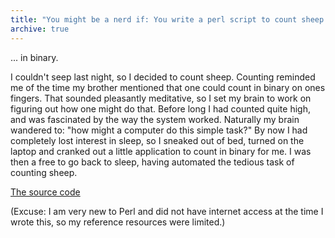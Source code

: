 ```yaml
---
title: "You might be a nerd if: You write a perl script to count sheep for you..."
archive: true
---
```


... in binary.

I couldn't seep last night, so I decided to count sheep. Counting reminded me
of the time my brother mentioned that one could count in binary on ones
fingers. That sounded pleasantly meditative, so I set my brain to work on
figuring out how one might do that. Before long I had counted quite high, and
was fascinated by the way the system worked. Naturally my brain wandered to:
"how might a computer do this simple task?" By now I had completely lost
interest in sleep, so I sneaked out of bed, turned on the laptop and cranked
out a little application to count in binary for me. I was then a free to go
back to sleep, having automated the tedious task of counting sheep.

[The source code](https://gist.github.com/4093068)

(Excuse: I am very new to Perl and did not have internet access at the time
I wrote this, so my reference resources were limited.)
